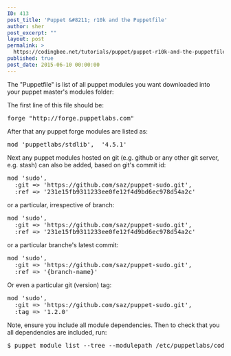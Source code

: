```yaml
---
ID: 413
post_title: 'Puppet &#8211; r10k and the Puppetfile'
author: sher
post_excerpt: ""
layout: post
permalink: >
  https://codingbee.net/tutorials/puppet/puppet-r10k-and-the-puppetfile
published: true
post_date: 2015-06-10 00:00:00
---
```

The "Puppetfile" is list of all puppet modules you want downloaded into your puppet master's modules folder:


The first line of this file should be:


<pre>forge "http://forge.puppetlabs.com"</pre>


After that any puppet forge modules are listed as:


<pre>mod 'puppetlabs/stdlib',  '4.5.1'</pre>


Next any puppet modules hosted on git (e.g. github or any other git server, e.g. stash) can also be added, based on git's commit id:

<pre>
mod 'sudo',
  :git => 'https://github.com/saz/puppet-sudo.git',
  :ref => '231e15fb9311233ee0fe12f4d9bd6ec978d54a2c'
</pre>

or a particular, irrespective of branch:

<pre>
mod 'sudo',
  :git => 'https://github.com/saz/puppet-sudo.git',
  :ref => '231e15fb9311233ee0fe12f4d9bd6ec978d54a2c'
</pre>


or a particular branche's latest commit:

<pre>
mod 'sudo',
  :git => 'https://github.com/saz/puppet-sudo.git',
  :ref => '{branch-name}'
</pre>



Or even a particular git (version) tag:

<pre>
mod 'sudo',
  :git => 'https://github.com/saz/puppet-sudo.git',
  :tag => '1.2.0'
</pre>



Note, ensure you include all module dependencies. Then to check that you all dependencies are included, run:



<pre>$ puppet module list --tree --modulepath /etc/puppetlabs/code/environments/{env-name}/modules</pre>